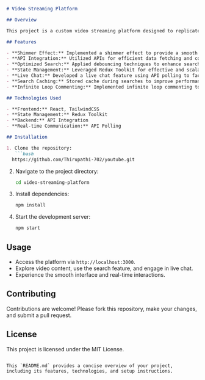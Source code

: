 

```markdown
# Video Streaming Platform

## Overview

This project is a custom video streaming platform designed to replicate key features of popular video sharing services. Built using modern web technologies, it offers an interactive user experience with real-time features and efficient content management.

## Features

- **Shimmer Effect:** Implemented a shimmer effect to provide a smooth loading experience for users.
- **API Integration:** Utilized APIs for efficient data fetching and content management.
- **Optimized Search:** Applied debouncing techniques to enhance search functionality and reduce unnecessary API calls.
- **State Management:** Leveraged Redux Toolkit for effective and scalable state management across the application.
- **Live Chat:** Developed a live chat feature using API polling to facilitate real-time user interaction.
- **Search Caching:** Stored cache during searches to improve performance and reduce load times.
- **Infinite Loop Commenting:** Implemented infinite loop commenting to handle extensive discussions and user engagement.

## Technologies Used

- **Frontend:** React, TailwindCSS
- **State Management:** Redux Toolkit
- **Backend:** API Integration
- **Real-time Communication:** API Polling

## Installation

1. Clone the repository:
   ```bash
  https://github.com/Thirupathi-702/youtube.git
   ```
2. Navigate to the project directory:
   ```bash
   cd video-streaming-platform
   ```
3. Install dependencies:
   ```bash
   npm install
   ```
4. Start the development server:
   ```bash
   npm start
   ```

## Usage

- Access the platform via `http://localhost:3000`.
- Explore video content, use the search feature, and engage in live chat.
- Experience the smooth interface and real-time interactions.

## Contributing

Contributions are welcome! Please fork this repository, make your changes, and submit a pull request.

## License

This project is licensed under the MIT License.
```

This `README.md` provides a concise overview of your project, including its features, technologies, and setup instructions.

